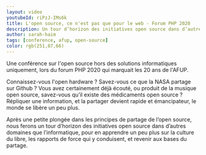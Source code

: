 ```yaml
---
layout: video
youtubeId: riPzJ-IMs6k 
title: L'open source, ce n'est pas que pour le web - Forum PHP 2020
description: Un tour d’horizon des initiatives open source dans d’autres domaines que l’informatique, pour en apprendre un peu plus sur la culture du libre.
author: sarah-haim 
tags: [conference, afup, open-source]
color: rgb(251,87,66) 
---
```

Une conférence sur l'open source hors des solutions informatiques uniquement, lors du forum PHP 2020 qui marquait les 20 ans de l'AFUP.

Connaissez-vous l'open hardware ? Savez-vous ce que la NASA partage sur Github ? Vous avez certainement déjà écouté, ou produit de la musique open source, savez-vous qu’il existe des médicaments open source ? Répliquer une information, et la partager devient rapide et émancipateur, le monde se libère un peu plus.

Après une petite plongée dans les principes de partage de l’open source, nous ferons un tour d’horizon des initiatives open source dans d’autres domaines que l’informatique, pour en apprendre un peu plus sur la culture du libre, les rapports de force qui y conduisent, et revenir aux bases du partage.

